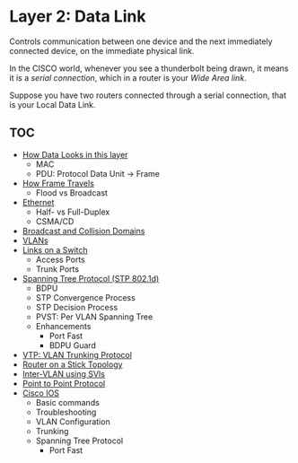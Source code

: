 # Layer 2: Data Link

Controls communication between one device and the next immediately connected device, on the immediate physical link.

In the CISCO world, whenever you see a thunderbolt being drawn, it means it is a _serial connection_, which in a router is your _Wide Area link_.

Suppose you have two routers connected through a serial connection, that is your Local Data Link.

## TOC

* [How Data Looks in this layer](./data)
	* MAC
	* PDU: Protocol Data Unit -> Frame
* [How Frame Travels](./com)
	* Flood vs Broadcast
* [Ethernet](./ethernet)
	* Half- vs Full-Duplex
	* CSMA/CD
* [Broadcast and Collision Domains](./domains)
* [VLANs](./vlans)
* [Links on a Switch](./switch-links)
	* Access Ports
	* Trunk Ports
* [Spanning Tree Protocol (STP 802.1d)](./stp)
	* BDPU
	* STP Convergence Process
	* STP Decision Process
	* PVST: Per VLAN Spanning Tree
	* Enhancements
		* Port Fast
		* BDPU Guard
* [VTP: VLAN Trunking Protocol](./vtp)
* [Router on a Stick Topology](./router-on-a-stick)
* [Inter-VLAN using SVIs](./svis)
* [Point to Point Protocol](./ptp)
* [Cisco IOS](./ios)
	* Basic commands
	* Troubleshooting
	* VLAN Configuration
	* Trunking
	* Spanning Tree Protocol
		* Port Fast
